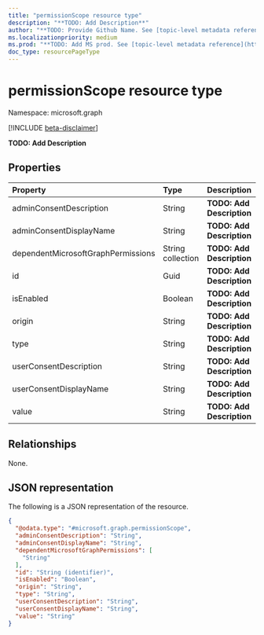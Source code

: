 ```yaml
---
title: "permissionScope resource type"
description: "**TODO: Add Description**"
author: "**TODO: Provide Github Name. See [topic-level metadata reference](https://msgo.azurewebsites.net/add/document/guidelines/metadata.html#topic-level-metadata)**"
ms.localizationpriority: medium
ms.prod: "**TODO: Add MS prod. See [topic-level metadata reference](https://msgo.azurewebsites.net/add/document/guidelines/metadata.html#topic-level-metadata)**"
doc_type: resourcePageType
---
```


# permissionScope resource type

Namespace: microsoft.graph

[!INCLUDE [beta-disclaimer](../../includes/beta-disclaimer.md)]

**TODO: Add Description**

## Properties
|Property|Type|Description|
|:---|:---|:---|
|adminConsentDescription|String|**TODO: Add Description**|
|adminConsentDisplayName|String|**TODO: Add Description**|
|dependentMicrosoftGraphPermissions|String collection|**TODO: Add Description**|
|id|Guid|**TODO: Add Description**|
|isEnabled|Boolean|**TODO: Add Description**|
|origin|String|**TODO: Add Description**|
|type|String|**TODO: Add Description**|
|userConsentDescription|String|**TODO: Add Description**|
|userConsentDisplayName|String|**TODO: Add Description**|
|value|String|**TODO: Add Description**|

## Relationships
None.

## JSON representation
The following is a JSON representation of the resource.
<!-- {
  "blockType": "resource",
  "@odata.type": "microsoft.graph.permissionScope"
}
-->
``` json
{
  "@odata.type": "#microsoft.graph.permissionScope",
  "adminConsentDescription": "String",
  "adminConsentDisplayName": "String",
  "dependentMicrosoftGraphPermissions": [
    "String"
  ],
  "id": "String (identifier)",
  "isEnabled": "Boolean",
  "origin": "String",
  "type": "String",
  "userConsentDescription": "String",
  "userConsentDisplayName": "String",
  "value": "String"
}
```

